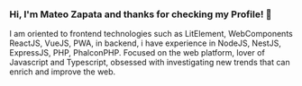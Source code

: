 ### Hi, I'm Mateo Zapata and thanks for checking my Profile! 👋
I am oriented to frontend technologies such as LitElement, WebComponents ReactJS, VueJS, PWA, in backend, i have experience in NodeJS, NestJS, ExpressJS, PHP, PhalconPHP.
Focused on the web platform, lover of Javascript and Typescript, obsessed with investigating new trends that can enrich and improve the web.
